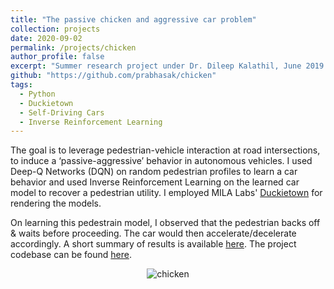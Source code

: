 ```yaml
---
title: "The passive chicken and aggressive car problem"
collection: projects
date: 2020-09-02
permalink: /projects/chicken
author_profile: false
excerpt: "Summer research project under Dr. Dileep Kalathil, June 2019 - Aug 2019."
github: "https://github.com/prabhasak/chicken"
tags:
  - Python
  - Duckietown
  - Self-Driving Cars
  - Inverse Reinforcement Learning
---
```


<!-- Summary
====== -->

The goal is to leverage pedestrian-vehicle interaction at road intersections, to induce a ‘passive-aggressive’ behavior in autonomous vehicles. I used Deep-Q Networks (DQN) on random pedestrian profiles to learn a car behavior and used Inverse Reinforcement Learning on the learned car model to recover a pedestrian utility. I employed MILA Labs' [Duckietown](https://www.duckietown.org/) for rendering the models. 

On learning this pedestrain model, I observed that the pedestrian backs off & waits before proceeding. The car would then accelerate/decelerate accordingly. A short summary of results is available [here](https://prabhasak.github.io/files/CarPed_DQN.pdf). The project codebase can be found [here](https://github.com/prabhasak/chicken).
<!-- The project GitHub can be found at <h1>{{ page.github }}</h1>. -->

<!-- <figure>
  <img src="https://prabhasak.github.io/files/chicken.gif" alt="chicken"  width=250/>
  <figcaption>The car (red) waits for the pedestrian (blue) to cross safely.</figcaption>
</figure> -->

<p align="center">
<img src="https://prabhasak.github.io/files/chicken.gif" alt="chicken" />
</p>

